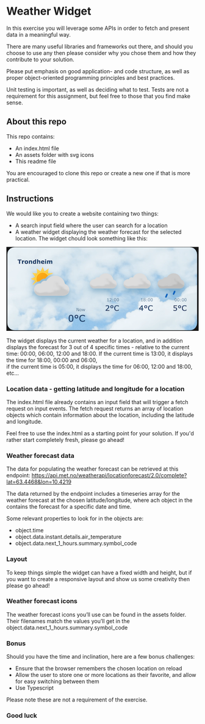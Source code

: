 # Weather Widget

In this exercise you will leverage some APIs in order to fetch and present data in a meaningful way.

There are many useful libraries and frameworks out there, and should you choose to use any then please consider why you chose them and how they contribute to your solution.

Please put emphasis on good application- and code structure, as well as proper object-oriented programming principles and best practices.

Unit testing is important, as well as deciding what to test. Tests are not a requirement for this assignment, but feel free to those that you find make sense.


## About this repo

This repo contains:
- An index.html file
- An assets folder with svg icons
- This readme file

You are encouraged to clone this repo or create a new one if that is more practical.


## Instructions

We would like you to create a website containing two things:
-  A search input field where the user can search for a location
-  A weather widget displaying the weather forecast for the selected location. The widget chould look something like this:

![Weather widget](assets/widget.png)

The widget displays the current weather for a location, and in addition displays the forecast for 3 out of 4 specific times - relative to the current time:
00:00, 06:00, 12:00 and 18:00. 
If the current time is 13:00, it displays the time for 18:00, 00:00 and 06:00,  
if the current time is 05:00, it displays the time for 06:00, 12:00 and 18:00, etc…


### Location data - getting latitude and longitude for a location

The index.html file already contains an input field that will trigger a fetch request on input events.
The fetch request returns an array of location objects which contain information about the location, including the latitude and longitude.

Feel free to use the index.html as a starting point for your solution. If you'd rather start completely fresh, please go ahead!


### Weather forecast data

The data for populating the weather forecast can be retrieved at this endpoint:
https://api.met.no/weatherapi/locationforecast/2.0/complete?lat=63.4468&lon=10.4219

The data returned by the endpoint includes a timeseries array for the weather forecast at the chosen latitude/longitude, where ach object in the contains the forecast for a specific date and time.

Some relevant properties to look for in the objects are:
- object.time
- object.data.instant.details.air_temperature
- object.data.next_1_hours.summary.symbol_code   


### Layout

To keep things simple the widget can have a fixed width and height, but if you want to create a responsive layout and show us some creativity then please go ahead!


### Weather forecast icons

The weather forecast icons you’ll use can be found in the assets folder. 
Their filenames match the values you’ll get in the object.data.next_1_hours.summary.symbol_code


### Bonus

Should you have the time and inclination, here are a few bonus challenges:
- Ensure that the browser remembers the chosen location on reload
- Allow the user to store one or more locations as their favorite, and allow for easy switching between them
- Use Typescript

Please note these are not a requirement of the exercise.


### Good luck
